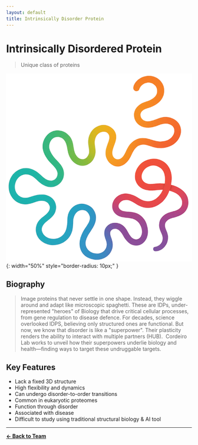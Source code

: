 ```yaml
---
layout: default
title: Intrinsically Disorder Protein
---
```


# Intrinsically Disordered Protein

> Unique class of proteins

![IDP](/assets/images/IDP.png){: width="50%" style="border-radius: 10px;" }

## Biography
>  Image proteins that never settle in one shape. Instead, they wiggle around and adapt like microscopic spaghetti. These are IDPs, under-represented "heroes" of Biology that drive critical cellular processes, from gene regulation to disease defence. For decades, science overlooked IDPS, believing only structured ones are functional. But now, we know that disorder is like a "superpower". Their plasticity renders the ability to interact with multiple partners (HUB).  Cordeiro Lab works to unveil how their superpowers underlie biology and health—finding ways to target these undruggable targets.

## Key Features
- Lack a fixed 3D structure
- High flexibility and dynamics
- Can undergo disorder-to-order transitions
- Common in eukaryotic proteomes 
- Function through disorder 
- Associated with disease
- Difficult to study using traditional structural biology  & AI tool
  
---

**[← Back to Team](/pages/team.html)**
